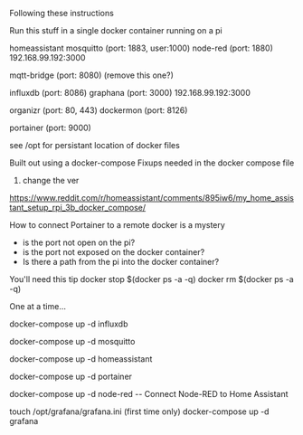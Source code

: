 Following these instructions

Run this stuff in a single docker container running on a pi

homeassistant
mosquitto (port: 1883, user:1000)
node-red (port: 1880) 192.168.99.192:3000

mqtt-bridge (port: 8080) (remove this one?)

influxdb (port: 8086)
graphana (port: 3000) 192.168.99.192:3000

organizr (port: 80, 443)
dockermon (port: 8126)

portainer (port: 9000)

see /opt for persistant location of docker files

Built out using a docker-compose
Fixups needed in the docker compose file
1) change the ver

https://www.reddit.com/r/homeassistant/comments/895iw6/my_home_assistant_setup_rpi_3b_docker_compose/


How to connect Portainer to a remote docker is a mystery
- is the port not open on the pi?
- is the port not exposed on the docker container?
- Is there a path from the pi into the docker container?



You'll need this tip
docker stop $(docker ps -a -q)
docker rm $(docker ps -a -q)

One at a time...

docker-compose up -d influxdb

docker-compose up -d mosquitto

docker-compose up -d homeassistant

docker-compose up -d portainer

docker-compose up -d node-red
-- Connect Node-RED to Home Assistant

touch /opt/grafana/grafana.ini (first time only)
docker-compose up -d grafana 